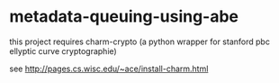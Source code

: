 # metadata-queuing-using-abe

this project requires charm-crypto (a python wrapper for stanford pbc ellyptic curve cryptographie)

see http://pages.cs.wisc.edu/~ace/install-charm.html

